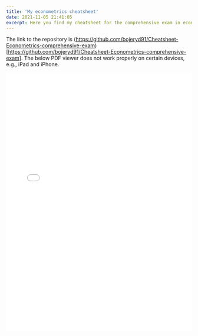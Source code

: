 ```yaml
---
title: 'My econometrics cheatsheet'
date: 2021-11-05 21:41:05
excerpt: Here you find my cheatsheet for the comprehensive exam in econometrics, and a link to Github where the code can be found.
---
```


The link to the repository is (https://github.com/bojeryd91/Cheatsheet-Econometrics-comprehensive-exam)[https://github.com/bojeryd91/Cheatsheet-Econometrics-comprehensive-exam]. The below PDF viewer does not work properly on certain devices, e.g., iPad and iPhone.
<p align="center">
    <iframe src="images/Cheatsheet_203A_C.pdf#toolbar=0&navpanes=0&scrollbar=0#zoom=40" width="100%" height="700px" frameborder="0" webkitallowfullscreen mozallowfullscreen allowfullscreen><p>This browser does not support PDFs. Please download the PDF to view it: <a href="../images/Cheatsheet_203A_C.pdf">Download PDF</a>.</p>
</iframe>
</p>
